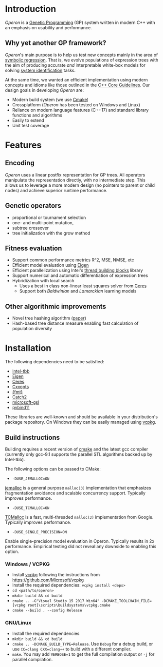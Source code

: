 # Introduction

*Operon* is a [Genetic Programming](https://en.wikipedia.org/wiki/Genetic_programming) (GP) system written in modern C++ with an emphasis on usability and performance.

## Why yet another GP framework?

*Operon*'s main purpose is to help us test new concepts mainly in the area of [symbolic regression](https://en.wikipedia.org/wiki/Symbolic_regression). That is, we evolve populations of expression trees with the aim of producing accurate *and* interpretable white-box models for solving [system identification](https://en.wikipedia.org/wiki/System_identification) tasks.

At the same time, we wanted an efficient implementation using modern concepts and idioms like those outlined in the [C++ Core Guidelines](https://isocpp.github.io/CppCoreGuidelines/CppCoreGuidelines#c-core-guidelines). Our design goals in developing *Operon* are:
* Modern build system (we use [Cmake](https://cmake.org/))
* Crossplatform (*Operon* has been tested on Windows and Linux)
* Reliance on modern language features (C++17) and standard library functions and algorithms
* Easily to extend
* Unit test coverage

# Features

## Encoding
*Operon* uses a linear postfix representation for GP trees. All operators manipulate the representation directly, with no intermediate step. This allows us to leverage a more modern design (no pointers to parent or child nodes) and achieve superior runtime performance.

## Genetic operators
* proportional or tournament selection
* one- and multi-point mutation,
* subtree crossover
* tree initialization with the grow method

## Fitness evaluation
* Support common performance metrics R^2, MSE, NMSE, etc
* Efficient model evaluation using [Eigen](https://eigen.tuxfamily.org/)
* Efficient parallelization using Intel's [thread building blocks](https://github.com/intel/tbb) library
* Support numerical and automatic differentiation of expression trees
* Hybridization with local search
    - Uses a best in class non-linear least squares solver from [Ceres](http://ceres-solver.org/)
    - Support both *Baldwinian* and *Lamarckian* learning models

## Other algorithmic improvements
* Novel tree hashing algorithm ([paper](https://dblp.org/rec/journals/corr/abs-1902-00882))
* Hash-based tree distance measure enabling fast calculation of population diversity

# Installation

The following dependencies need to be satisfied:
* [Intel-tbb](https://github.com/intel/tbb)
* [Eigen](http://eigen.tuxfamily.org)
* [Ceres](http://ceres-solver.org/)
* [Cxxopts](https://github.com/jarro2783/cxxopts)
* [{fmt}](https://fmt.dev/latest/index.html)
* [Catch2](https://github.com/catchorg/Catch2)
* [microsoft-gsl](https://github.com/microsoft/GSL)
* [pybind11](https://pybind11.readthedocs.io)

These libraries are well-known and should be available in your distribution's package repository. On Windows they can be easily managed using [vcpkg](https://github.com/Microsoft/vcpkg).

## Build instructions

Building requires a recent version of [cmake](https://cmake.org/) and the latest gcc compiler (currently only gcc-9.1 supports the parallel STL algorithms backed up by Intel-tbb).

The following options can be passed to CMake:
- `-DUSE_JEMALLOC=ON`

[jemalloc](http://jemalloc.net/) is a general purpose `malloc(3)` implementation that emphasizes fragmentation avoidance and scalable concurrency support. Typically improves performance.

- `-DUSE_TCMALLOC=ON`

[TCMalloc](https://google.github.io/tcmalloc/) is a fast, multi-threaded `malloc(3)` implementation from Google. Typically improves performance.

- `-DUSE_SINGLE_PRECISION=ON`

Enable single-precision model evaluation in Operon. Typically results in 2x performance. Empirical testing did not reveal any downside to enabling this option.

### Windows / VCPKG

- Install [vcpkg](https://github.com/Microsoft/vcpkg) following the instructions from https://github.com/Microsoft/vcpkg
- Install the required dependencies: `vcpkg install <deps>`
- `cd <path/to/operon>`
- `mkdir build && cd build`
- `cmake .. -G"Visual Studio 15 2017 Win64" -DCMAKE_TOOLCHAIN_FILE=[vcpkg root]\scripts\buildsystems\vcpkg.cmake`
- `cmake --build . --config Release`

### GNU/Linux

- Install the required dependencies
- `mkdir build && cd build`
- `cmake .. -DCMAKE_BUILD_TYPE=Release`. Use `Debug` for a debug build, or use `CC=clang CXX=clang++` to build with a different compiler.
- `make`. You may add `VERBOSE=1` to get the full compilation output or `-j` for parallel compilation.
